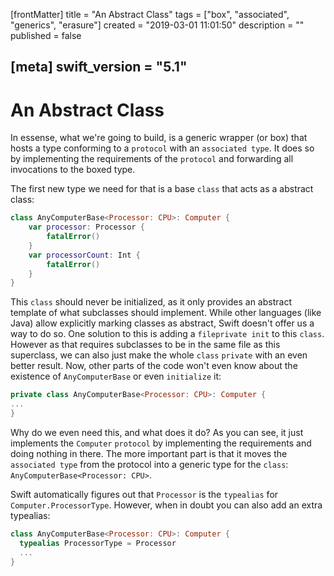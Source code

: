 [frontMatter]
title = "An Abstract Class"
tags = ["box", "associated", "generics", "erasure"]
created = "2019-03-01 11:01:50"
description = ""
published = false

[meta]
swift_version = "5.1"
---

# An Abstract Class

In essense, what we\'re going to build, is a generic wrapper (or box)
that hosts a type conforming to a `protocol` with an `associated type`.
It does so by implementing the requirements of the `protocol` and
forwarding all invocations to the boxed type.

The first new type we need for that is a base `class` that acts as a
abstract class:

``` Swift
class AnyComputerBase<Processor: CPU>: Computer {
    var processor: Processor {
        fatalError()
    }
    var processorCount: Int {
        fatalError()
    }
}
```

This `class` should never be initialized, as it only provides an
abstract template of what subclasses should implement. While other
languages (like Java) allow explicitly marking classes as abstract,
Swift doesn\'t offer us a way to do so. One solution to this is adding a
`fileprivate init` to this `class`. However as that requires subclasses
to be in the same file as this superclass, we can also just make the
whole `class` `private` with an even better result. Now, other parts of
the code won\'t even know about the existence of `AnyComputerBase` or
even `initialize` it:

``` Swift
private class AnyComputerBase<Processor: CPU>: Computer {
...
}
```

Why do we even need this, and what does it do? As you can see, it just
implements the `Computer` `protocol` by implementing the requirements
and doing nothing in there. The more important part is that it moves the
`associated type` from the protocol into a generic type for the `class`:
`AnyComputerBase<Processor: CPU>`.

Swift automatically figures out that `Processor` is the `typealias` for
`Computer.ProcessorType`. However, when in doubt you can also add an
extra typealias:

``` Swift
class AnyComputerBase<Processor: CPU>: Computer {
  typealias ProcessorType = Processor
  ...
}
```
